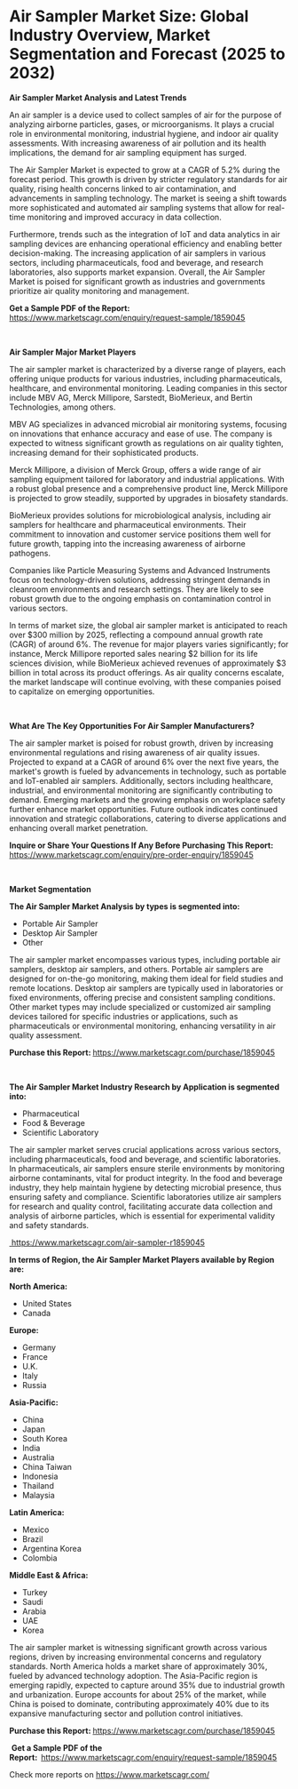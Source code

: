 <p><h1>Air Sampler Market Size: Global Industry Overview, Market Segmentation and Forecast (2025 to 2032)</h1></p><p><strong>Air Sampler Market Analysis and Latest Trends</strong></p>
<p><p>An air sampler is a device used to collect samples of air for the purpose of analyzing airborne particles, gases, or microorganisms. It plays a crucial role in environmental monitoring, industrial hygiene, and indoor air quality assessments. With increasing awareness of air pollution and its health implications, the demand for air sampling equipment has surged.</p><p>The Air Sampler Market is expected to grow at a CAGR of 5.2% during the forecast period. This growth is driven by stricter regulatory standards for air quality, rising health concerns linked to air contamination, and advancements in sampling technology. The market is seeing a shift towards more sophisticated and automated air sampling systems that allow for real-time monitoring and improved accuracy in data collection.</p><p>Furthermore, trends such as the integration of IoT and data analytics in air sampling devices are enhancing operational efficiency and enabling better decision-making. The increasing application of air samplers in various sectors, including pharmaceuticals, food and beverage, and research laboratories, also supports market expansion. Overall, the Air Sampler Market is poised for significant growth as industries and governments prioritize air quality monitoring and management.</p></p>
<p><strong>Get a Sample PDF of the Report:&nbsp;</strong> <a href="https://www.marketscagr.com/enquiry/request-sample/1859045?utm_campaign=2804&utm_medium=2&utm_source=Github&utm_content=ia&utm_term=10042025&utm_id=air-sampler">https://www.marketscagr.com/enquiry/request-sample/1859045</a></p>
<p>&nbsp;</p>
<p><strong>Air Sampler Major Market Players</strong></p>
<p><p>The air sampler market is characterized by a diverse range of players, each offering unique products for various industries, including pharmaceuticals, healthcare, and environmental monitoring. Leading companies in this sector include MBV AG, Merck Millipore, Sarstedt, BioMerieux, and Bertin Technologies, among others.</p><p>MBV AG specializes in advanced microbial air monitoring systems, focusing on innovations that enhance accuracy and ease of use. The company is expected to witness significant growth as regulations on air quality tighten, increasing demand for their sophisticated products.</p><p>Merck Millipore, a division of Merck Group, offers a wide range of air sampling equipment tailored for laboratory and industrial applications. With a robust global presence and a comprehensive product line, Merck Millipore is projected to grow steadily, supported by upgrades in biosafety standards.</p><p>BioMerieux provides solutions for microbiological analysis, including air samplers for healthcare and pharmaceutical environments. Their commitment to innovation and customer service positions them well for future growth, tapping into the increasing awareness of airborne pathogens.</p><p>Companies like Particle Measuring Systems and Advanced Instruments focus on technology-driven solutions, addressing stringent demands in cleanroom environments and research settings. They are likely to see robust growth due to the ongoing emphasis on contamination control in various sectors.</p><p>In terms of market size, the global air sampler market is anticipated to reach over $300 million by 2025, reflecting a compound annual growth rate (CAGR) of around 6%. The revenue for major players varies significantly; for instance, Merck Millipore reported sales nearing $2 billion for its life sciences division, while BioMerieux achieved revenues of approximately $3 billion in total across its product offerings. As air quality concerns escalate, the market landscape will continue evolving, with these companies poised to capitalize on emerging opportunities.</p></p>
<p>&nbsp;</p>
<p><strong>What Are The Key Opportunities For Air Sampler Manufacturers?</strong></p>
<p><p>The air sampler market is poised for robust growth, driven by increasing environmental regulations and rising awareness of air quality issues. Projected to expand at a CAGR of around 6% over the next five years, the market's growth is fueled by advancements in technology, such as portable and IoT-enabled air samplers. Additionally, sectors including healthcare, industrial, and environmental monitoring are significantly contributing to demand. Emerging markets and the growing emphasis on workplace safety further enhance market opportunities. Future outlook indicates continued innovation and strategic collaborations, catering to diverse applications and enhancing overall market penetration.</p></p>
<p><strong>Inquire or Share Your Questions If Any Before Purchasing This Report:</strong> <a href="https://www.marketscagr.com/enquiry/pre-order-enquiry/1859045?utm_campaign=2804&utm_medium=2&utm_source=Github&utm_content=ia&utm_term=10042025&utm_id=air-sampler">https://www.marketscagr.com/enquiry/pre-order-enquiry/1859045</a></p>
<p>&nbsp;</p>
<p><strong>Market Segmentation</strong></p>
<p><strong>The Air Sampler Market Analysis by types is segmented into:</strong></p>
<p><ul><li>Portable Air Sampler</li><li>Desktop Air Sampler</li><li>Other</li></ul></p>
<p><p>The air sampler market encompasses various types, including portable air samplers, desktop air samplers, and others. Portable air samplers are designed for on-the-go monitoring, making them ideal for field studies and remote locations. Desktop air samplers are typically used in laboratories or fixed environments, offering precise and consistent sampling conditions. Other market types may include specialized or customized air sampling devices tailored for specific industries or applications, such as pharmaceuticals or environmental monitoring, enhancing versatility in air quality assessment.</p></p>
<p><strong>Purchase this Report:&nbsp;</strong><a href="https://www.marketscagr.com/purchase/1859045?utm_campaign=2804&utm_medium=2&utm_source=Github&utm_content=ia&utm_term=10042025&utm_id=air-sampler">https://www.marketscagr.com/purchase/1859045</a></p>
<p>&nbsp;</p>
<p><strong>The Air Sampler Market Industry Research by Application is segmented into:</strong></p>
<p><ul><li>Pharmaceutical</li><li>Food & Beverage</li><li>Scientific Laboratory</li></ul></p>
<p><p>The air sampler market serves crucial applications across various sectors, including pharmaceuticals, food and beverage, and scientific laboratories. In pharmaceuticals, air samplers ensure sterile environments by monitoring airborne contaminants, vital for product integrity. In the food and beverage industry, they help maintain hygiene by detecting microbial presence, thus ensuring safety and compliance. Scientific laboratories utilize air samplers for research and quality control, facilitating accurate data collection and analysis of airborne particles, which is essential for experimental validity and safety standards.</p></p>
<p><a href="https://www.marketscagr.com/air-sampler-r1859045?utm_campaign=2804&utm_medium=2&utm_source=Github&utm_content=ia&utm_term=10042025&utm_id=air-sampler">&nbsp;https://www.marketscagr.com/air-sampler-r1859045</a></p>
<p><strong>In terms of Region, the Air Sampler Market Players available by Region are:</strong></p>
<p>
    <p> <strong> North America: </strong>
        <ul>
            <li>United States</li>
            <li>Canada</li>
        </ul>
        </p> 
    <p> <strong> Europe: </strong>
        <ul>
            <li>Germany</li>
            <li>France</li>
            <li>U.K.</li>
            <li>Italy</li>
            <li>Russia</li>
        </ul>
        </p> 
    <p> <strong> Asia-Pacific: </strong>
        <ul>
            <li>China</li>
            <li>Japan</li>
            <li>South Korea</li>
            <li>India</li>
            <li>Australia</li>
            <li>China Taiwan</li>
            <li>Indonesia</li>
            <li>Thailand</li>
            <li>Malaysia</li>
        </ul>
        </p> 
    <p> <strong> Latin America: </strong>
        <ul>
            <li>Mexico</li>
            <li>Brazil</li>
            <li>Argentina Korea</li>
            <li>Colombia</li>
        </ul>
        </p> 
    <p> <strong> Middle East & Africa: </strong>
        <ul>
            <li>Turkey</li>
            <li>Saudi</li>
            <li>Arabia</li>
            <li>UAE</li>
            <li>Korea</li>
        </ul>
    </p>
    </p>
<p><p>The air sampler market is witnessing significant growth across various regions, driven by increasing environmental concerns and regulatory standards. North America holds a market share of approximately 30%, fueled by advanced technology adoption. The Asia-Pacific region is emerging rapidly, expected to capture around 35% due to industrial growth and urbanization. Europe accounts for about 25% of the market, while China is poised to dominate, contributing approximately 40% due to its expansive manufacturing sector and pollution control initiatives.</p></p>
<p><strong>Purchase this Report: </strong><a href="https://www.marketscagr.com/purchase/1859045?utm_campaign=2804&utm_medium=2&utm_source=Github&utm_content=ia&utm_term=10042025&utm_id=air-sampler">https://www.marketscagr.com/purchase/1859045</a></p>
<p>&nbsp;<strong>Get a Sample PDF of the Report:&nbsp;&nbsp;</strong><a href="https://www.marketscagr.com/enquiry/request-sample/1859045?utm_campaign=2804&utm_medium=2&utm_source=Github&utm_content=ia&utm_term=10042025&utm_id=air-sampler">https://www.marketscagr.com/enquiry/request-sample/1859045</a></p>
<p><strong></strong></p>
<p>Check more reports on <a href="https://www.marketscagr.com/?utm_campaign=2804&utm_medium=2&utm_source=Github&utm_content=ia&utm_term=10042025&utm_id=air-sampler">https://www.marketscagr.com/</a></p>